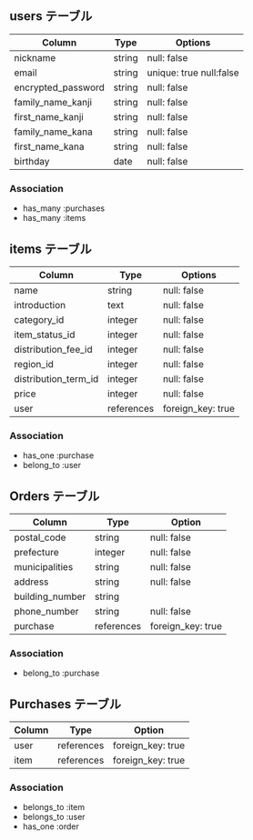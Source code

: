## users テーブル

| Column             | Type    | Options      |
| --------           | ------  | -----------  |
| nickname           | string  | null: false  |
| email              | string  | unique: true null:false|
| encrypted_password | string  | null: false  |
| family_name_kanji  | string  | null: false  |
| first_name_kanji   | string  | null: false  |
| family_name_kana   | string  | null: false  |
| first_name_kana    | string  | null: false  |
| birthday           | date    | null: false  |

### Association

- has_many :purchases
- has_many :items

## items テーブル

| Column               | Type          | Options     |
| ------               | ------        | ----------- |
| name                 | string        | null: false |
| introduction         | text          | null: false |
| category_id          | integer       | null: false |
| item_status_id       | integer       | null: false |
| distribution_fee_id  | integer       | null: false |
| region_id            | integer       | null: false |
| distribution_term_id | integer       | null: false |
| price                | integer       | null: false |
| user                 | references    | foreign_key: true |

### Association

- has_one  :purchase
- belong_to :user

## Orders テーブル

| Column          | Type       | Option            |
| ------          | -------    | -----------       |
| postal_code     | string     | null: false       |
| prefecture      | integer    | null: false       |
| municipalities  | string     | null: false       |
| address         | string     | null: false       |
| building_number | string     |                   |
| phone_number    | string     | null: false       |
| purchase        | references | foreign_key: true |


### Association

- belong_to :purchase


## Purchases テーブル
| Column       | Type       | Option            |
| ------       | -------    | -----------       |
| user         | references | foreign_key: true |
| item         | references | foreign_key: true |

### Association

- belongs_to :item
- belongs_to :user
- has_one :order